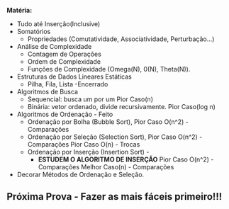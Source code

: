 **Matéria:**
- Tudo até Inserção(Inclusive)
- Somatórios 
	- Propriedades (Comutatividade, Associatividade, Perturbação...)
- Análise de Complexidade 
	- Contagem de Operações
	- Ordem de Complexidade
	- Funções de Complexidade (Omega(N), 0(N), Theta(N)).
- Estruturas de Dados Lineares Estáticas
	- Pilha, Fila, Lista -Encerrado
- Algoritmos de Busca
	- Sequencial: busca um por um
		Pior Caso(n)
	- Binária: vetor ordenado, divide recursivamente.
		Pior Caso(log n)
- Algoritmos de Ordenação - Feito
	- Ordenação por Bolha (Bubble Sort),
		Pior Caso O(n^2) - Comparações
	- Ordenação por Seleção (Selection Sort),
		Pior Caso O(n^2) - Comparações
		Pior Caso O(n) - Trocas
	- Ordenação por Inserção (Insertion Sort) -
		- **ESTUDEM O ALGORITMO DE INSERÇÃO**
		Pior Caso O(n^2) - Comparações
		Melhor Caso(n) - Comparações
- Decorar Métodos de Ordenação e Seleção.
## Próxima Prova - Fazer as mais fáceis primeiro!!!
